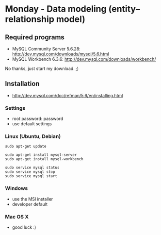 # Monday - Data modeling (entity–relationship model) 

## Required programs

- MySQL Community Server 5.6.28: http://dev.mysql.com/downloads/mysql/5.6.html
- MySQL Workbench 6.3.6: http://dev.mysql.com/downloads/workbench/

No thanks, just start my download. ;)

## Installation

- http://dev.mysql.com/doc/refman/5.6/en/installing.html

### Settings

- root password: password
- use default settings

### Linux (Ubuntu, Debian)

    sudo apt-get update

    sudo apt-get install mysql-server 
    sudo apt-get install mysql-workbench

    sudo service mysql status
    sudo service mysql stop
    sudo service mysql start

### Windows

- use the MSI installer
- developer default

### Mac OS X

- good luck :)
